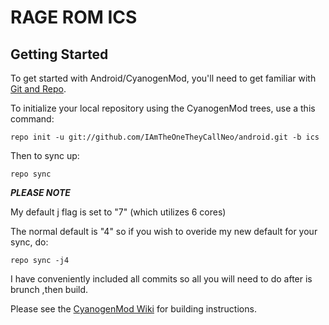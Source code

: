 RAGE ROM ICS
===========

Getting Started
---------------

To get started with Android/CyanogenMod, you'll need to get
familiar with [Git and Repo](http://source.android.com/download/using-repo).

To initialize your local repository using the CyanogenMod trees, use a this command:

    repo init -u git://github.com/IAmTheOneTheyCallNeo/android.git -b ics

Then to sync up:

    repo sync

***PLEASE NOTE***

My default j flag is set to "7" (which utilizes 6 cores)

The normal default is "4" so if you wish to overide my new default for your sync, do:

    repo sync -j4

I have conveniently included all commits so all you will need to do after is brunch ,then build.

Please see the [CyanogenMod Wiki](http://wiki.cyanogenmod.com/) for building instructions.